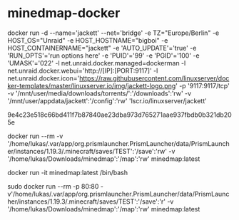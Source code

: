 # minedmap-docker
 
docker run
  -d
  --name='jackett'
  --net='bridge'
  -e TZ="Europe/Berlin"
  -e HOST_OS="Unraid"
  -e HOST_HOSTNAME="bigboi"
  -e HOST_CONTAINERNAME="jackett"
  -e 'AUTO_UPDATE'='true'
  -e 'RUN_OPTS'='run options here'
  -e 'PUID'='99'
  -e 'PGID'='100'
  -e 'UMASK'='022'
  -l net.unraid.docker.managed=dockerman
  -l net.unraid.docker.webui='http://[IP]:[PORT:9117]'
  -l net.unraid.docker.icon='https://raw.githubusercontent.com/linuxserver/docker-templates/master/linuxserver.io/img/jackett-logo.png'
  -p '9117:9117/tcp'
  -v '/mnt/user/media/downloads/torrents/':'/downloads':'rw'
  -v '/mnt/user/appdata/jackett':'/config':'rw' 'lscr.io/linuxserver/jackett'

9e4c23e518c66bd411f7b87840ae23dba973d765271aae937fbdb0b321db205e



docker run --rm -v '/home/lukas/.var/app/org.prismlauncher.PrismLauncher/data/PrismLauncher/instances/1.19.3/.minecraft/saves/TEST':'/save':'rw' -v '/home/lukas/Downloads/minedmap':'/map':'rw' minedmap:latest

docker run -it minedmap:latest /bin/bash

sudo docker run --rm -p 80:80 -v'/home/lukas/.var/app/org.prismlauncher.PrismLauncher/data/PrismLauncher/instances/1.19.3/.minecraft/saves/TEST':'/save':'r' -v '/home/lukas/Downloads/minedmap':'/map':'rw' minedmap:latest

